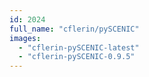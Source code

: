 ```yaml
---
id: 2024
full_name: "cflerin/pySCENIC"
images: 
  - "cflerin-pySCENIC-latest"
  - "cflerin-pySCENIC-0.9.5"
---
```

